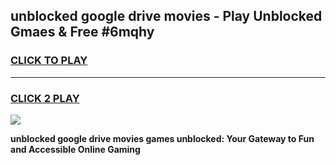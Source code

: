 
## unblocked google drive movies - Play Unblocked Gmaes & Free #6mqhy
<h3>
<a href="https://news.freeplayer.one?title=unblocked_google_drive_movies&ref=26F">CLICK TO PLAY</a></h3>
<hr>

<h3>
<a href="https://news.freeplayer.one?title=unblocked_google_drive_movies&ref=26F">CLICK 2 PLAY</a>
  
</h3>

<a href="https://news.freeplayer.one?title=unblocked_google_drive_movies&ref=26F/"><img src="https://clearcache.store/games.png"></a>


**unblocked google drive movies games unblocked: Your Gateway to Fun and Accessible Online Gaming**
